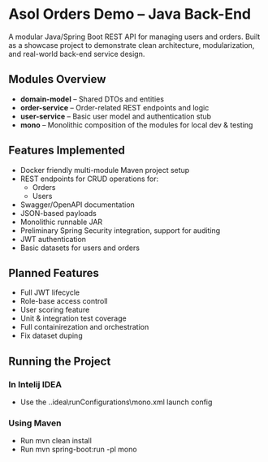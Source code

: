 # Asol Orders Demo – Java Back-End

A modular Java/Spring Boot REST API for managing users and orders. Built as a showcase project to demonstrate clean architecture, modularization, and real-world back-end service design.

## Modules Overview

- **domain-model** – Shared DTOs and entities
- **order-service** – Order-related REST endpoints and logic
- **user-service** – Basic user model and authentication stub
- **mono** – Monolithic composition of the modules for local dev & testing

## Features Implemented

- Docker friendly multi-module Maven project setup
- REST endpoints for CRUD operations for:
  - Orders
  - Users
- Swagger/OpenAPI documentation
- JSON-based payloads
- Monolithic runnable JAR
- Preliminary Spring Security integration, support for auditing
- JWT authentication
- Basic datasets for users and orders

## Planned Features

- Full JWT lifecycle
- Role-base access controll
- User scoring feature
- Unit & integration test coverage
- Full containirezation and orchestration
- Fix dataset duping

## Running the Project

### In Intelij IDEA

- Use the .\.idea\runConfigurations\mono.xml launch config

### Using Maven

- Run mvn clean install
- Run mvn spring-boot:run -pl mono